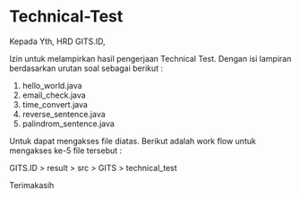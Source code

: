 # Technical-Test

Kepada Yth,
HRD GITS.ID,

Izin untuk melampirkan hasil pengerjaan Technical Test. Dengan isi lampiran berdasarkan urutan soal sebagai berikut :
  1. hello_world.java
  2. email_check.java
  3. time_convert.java
  4. reverse_sentence.java
  5. palindrom_sentence.java

Untuk dapat mengakses file diatas. Berikut adalah work flow untuk mengakses ke-5 file tersebut :

GITS.ID > result > src > GITS > technical_test 

Terimakasih
